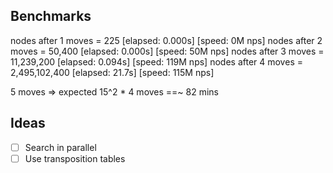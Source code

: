 ## Benchmarks

nodes after 1 moves =           225 [elapsed: 0.000s] [speed:   0M nps]
nodes after 2 moves =        50,400 [elapsed: 0.000s] [speed:  50M nps]
nodes after 3 moves =    11,239,200 [elapsed: 0.094s] [speed: 119M nps]
nodes after 4 moves = 2,495,102,400 [elapsed:  21.7s] [speed: 115M nps]

5 moves => expected 15^2 * 4 moves ==~ 82 mins

## Ideas

- [ ] Search in parallel
- [ ] Use transposition tables